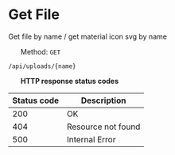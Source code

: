 Get File
===================

Get file by name / get material icon svg by name

<img style="height: 13px;" src="https://github.githubassets.com/images/icons/emoji/unicode/1f536.png"/> &nbsp;
Method: <code>GET</code>

```
/api/uploads/{name}
```

<img style="height: 13px;" src="https://github.githubassets.com/images/icons/emoji/unicode/26ab.png"/> &nbsp;
<b>HTTP response status codes</b>

| Status code | Description        |
|-------------|--------------------|
| 200         | OK                 |
| 404         | Resource not found |
| 500         | Internal Error     |